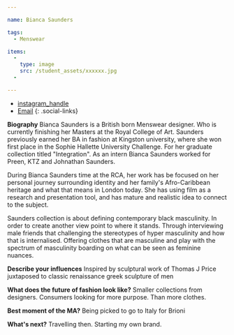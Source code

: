 ```yaml
---

name: Bianca Saunders

tags:
  - Menswear

items:
  -
    type: image
    src: /student_assets/xxxxxx.jpg
  -

---
```


* [instagram_handle](https://www.instagram.com/@biancasaunders_/)
* [Email](mailto:bianca.saunders@network.rca.ac.uk)
{: .social-links}

**Biography**
Bianca Saunders is a British born Menswear designer. Who is currently finishing her Masters at the Royal College of Art. Saunders previously earned her BA in fashion at Kingston university, where she won first place in the Sophie Hallette University Challenge. For her graduate collection titled "Integration".  As an intern Bianca Saunders worked for Preen, KTZ and  Johnathan Saunders.

During Bianca Saunders time at the RCA,  her work has be focused on her personal journey surrounding identity and her family's Afro-Caribbean heritage and what that means in London today. She has using film as a research and presentation tool, and has mature and realistic idea to connect to the subject.

Saunders collection is about defining contemporary black masculinity. In order to create another view point to where it stands. Through interviewing male friends that challenging the stereotypes of hyper masculinity and how that is internalised. Offering clothes  that are masculine and play with the spectrum of masculinity boarding on what can be seen as feminine nuances.

**Describe your influences**
Inspired by sculptural work of Thomas J Price juxtaposed to classic renaissance greek sculpture of men

**What does the future of fashion look like?**
Smaller collections from designers. Consumers looking for more purpose. Than more clothes.

**Best moment of the MA?**
Being picked to go to Italy for Brioni

**What's next?**
Travelling then. Starting my own brand.

